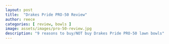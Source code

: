 ```yaml
---
layout: post
title:  "Drakes Pride PRO-50 Review"
author: reece
categories: [ review, bowls ]
image: assets/images/pro-50-review.jpg
description: "9 reasons to buy/NOT buy Drakes Pride PRO-50 lawn bowls"
---
```


<div class="overview">


</div>
